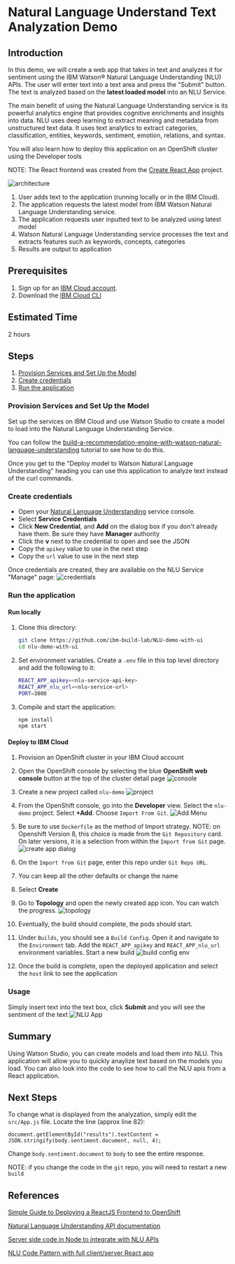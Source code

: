 # Natural Language Understand Text Analyzation Demo

## Introduction
In this demo, we will create a web app that takes in text and analyzes it for sentiment using the IBM Watson® Natural Language Understanding (NLU) APIs. The user will enter text into a text area and press the "Submit" button.  The text is analyzed based on the **latest loaded model** into an NLU Service.

The main benefit of using the Natural Language Understanding service is its powerful analytics engine that provides cognitive enrichments and insights into data. NLU uses deep learning to extract meaning and metadata from unstructured text data. It uses text analytics to extract categories, classification, entities, keywords, sentiment, emotion, relations, and syntax.

You will also learn how to deploy this application on an OpenShift cluster using the Developer tools

NOTE: The React frontend was created from the [Create React App](https://github.com/facebook/create-react-app) project.

![architecture](./public/NLU.png)

1. User adds text to the application (running locally or in the IBM Cloud).
1. The application requests the latest model from IBM Watson Natural Language Understanding service.
1. The application requests user inputted text to be analyzed using latest model
1. Watson Natural Language Understanding service processes the text and extracts features such as keywords, concepts, categories
1. Results are output to application

## Prerequisites
1. Sign up for an [IBM Cloud account](https://cloud.ibm.com/registration).
1. Download the [IBM Cloud CLI](https://cloud.ibm.com/docs/cli/index.html#overview)

## Estimated Time

2 hours

## Steps

1. [Provision Services and Set Up the Model](#provision-services-and-set-up-the-model)
1. [Create credentials](#create-credentials)
1. [Run the application](#run-the-application)

### Provision Services and Set Up the Model

Set up the services on IBM Cloud and use Watson Studio to create a model to load into the Natural Language Understanding Service.

You can follow the [build-a-recommendation-engine-with-watson-natural-language-understanding](https://developer.ibm.com/tutorials/build-a-recommendation-engine-with-watson-natural-language-understanding/) tutorial to see how to do this.

Once you get to the "Deploy model to Watson Natural Language Understanding" heading you can use this application to analyze text instead of the curl commands. 

### Create credentials

* Open your [Natural Language Understanding](https://cloud.ibm.com/catalog/services/natural-language-understanding) service console.
* Select **Service Credentials**
* Click **New Credential**, and **Add** on the dialog box if you don't already have them. Be sure they have **Manager** authority
* Click the **v** next to the credential to open and see the JSON
* Copy the `apikey` value to use in the next step
* Copy the `url` value to use in the next step

Once credentials are created, they are available on the NLU Service "Manage" page: 
![credentials](./public/NLU_credentials.png)

### Run the application

#### Run locally
1. Clone this directory:

   ```bash
   git clone https://github.com/ibm-build-lab/NLU-demo-with-ui
   cd nlu-demo-with-ui
   ```
2. Set environment variables. Create a `.env` file in this top level directory and add the following to it:

   ```bash
   REACT_APP_apikey=<nlu-service-api-key>
   REACT_APP_nlu_url=<nlu-service-url>
   PORT=3000
   ```
3. Compile and start the application:

   ```bash
   npm install
   npm start
   ```

#### Deploy to IBM Cloud

1. Provision an OpenShift cluster in your IBM Cloud account
1. Open the OpenShift console by selecting the blue **OpenShift web console** button at the top of the cluster detail page 
![console](./public/openshift_console_button.png)
1. Create a new project called `nlu-demo`
![project](./public/create_project_dialog.png)
2. From the OpenShift console, go into the **Developer** view. Select the `nlu-demo` project. Select **+Add**.  Choose `Import From Git`.
![Add Menu](./public/add_menu_git_repo.png)
3. Be sure to use `Dockerfile` as the method of Import strategy. NOTE: on Openshift Version 8, this choice is made from the `Git Repository` card. On later versions, it is a selection from within the `Import from Git` page.
![create app dialog](./public/import_from_git_dialog.png)
2. On the `Import from Git` page, enter this repo under `Git Repo URL`.
4. You can keep all the other defaults or change the name   
5. Select **Create**
   
6. Go to **Topology** and open the newly created app icon.  You can watch the progress.
![topology](./public/topology.png)

7. Eventually, the build should complete, the pods should start.
8. Under `Builds`, you should see a `Build Config`. Open it and navigate to the `Environment` tab. Add the `REACT_APP_apikey` and `REACT_APP_nlu_url` environment variables. Start a new build
![build config env](./public/build_config_env.png)

9. Once the build is complete, open the deployed application and select the `host` link to see the application

### Usage

Simply insert text into the text box, click **Submit** and you will see the sentiment of the text
![NLU App](./public/NLUApp.png)

## Summary

Using Watson Studio, you can create models and load them into NLU. This application will allow you to quickly anaylize text based on the models you load.  You can also look into the code to see how to call the NLU apis from a React application.

## Next Steps

To change what is displayed from the analyzation, simply edit the `src/App.js` file.  Locate the line (approx line 82):
```
document.getElementById("results").textContent = JSON.stringify(body.sentiment.document, null, 4);
```
Change `body.sentiment.document` to `body` to see the entire response.

NOTE: if you change the code in the `git` repo, you will need to restart a new `build`

## References

[Simple Guide to Deploying a ReactJS Frontend to OpenShift](https://dev.to/ibmdeveloper/simple-guide-to-deploying-a-reactjs-frontend-to-red-hat-openshift-3hp6)

[Natural Language Understanding API documentation](https://cloud.ibm.com/apidocs/natural-language-understanding)

[Server side code in Node to integrate with NLU APIs](https://cloud.ibm.com/apidocs/natural-language-understanding?code=node)

[NLU Code Pattern with full client/server React app](https://github.com/IBM/natural-language-understanding-code-pattern)


